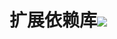 # 扩展依赖库[![](https://jitpack.io/v/qiushui95/YangDevExt.svg)](https://jitpack.io/#qiushui95/YangDevExt)